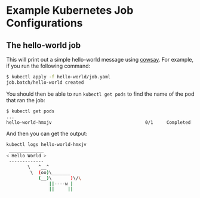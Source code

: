 # Example Kubernetes Job Configurations

## The hello-world job

This will print out a simple hello-world message using [cowsay](https://hub.docker.com/r/grycap/cowsay/). 
For example, if you run the following command:

```bash
$ kubectl apply -f hello-world/job.yaml
job.batch/hello-world created
```

You should then be able to run `kubectl get pods` to find the name of the pod
that ran the job:

```bash
$ kubectl get pods
...
hello-world-hmxjv                                   0/1     Completed   0          13s
```

And then you can get the output: 

```bash
kubectl logs hello-world-hmxjv
 _____________
< Hello World >
 -------------
        \   ^__^
         \  (oo)\_______
            (__)\       )\/\
                ||----w |
                ||     ||
```
